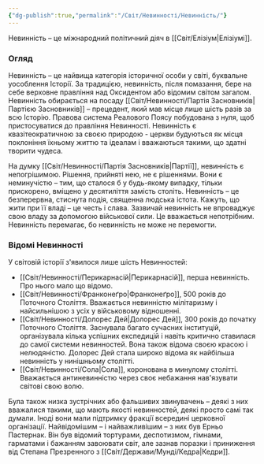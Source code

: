 ```yaml
---
{"dg-publish":true,"permalink":"/Світ/Невинності/Невинність/"}
---
```


Невинність – це міжнародний політичний діяч в [[Світ/Елізіум\|Елізіумі]].
### Огляд
Невинність – це найвища категорія історичної особи у світі, буквальне уособлення Історії. За традицією, невинність, після помазання, бере на себе верховне правління над Оксидентом або відомим світом загалом. Невинність обирається на посаду [[Світ/Невинності/Партія Засновників\|Партією Засновників]] – прецедент, який мав місце лише шість разів за всю Історію. Правова система Реалового Поясу побудована з нуля, щоб пристосуватися до правління Невинності. Невинність є квазітеократичною за своєю природою - церкви будуються як місця поклоніння їхньому життю та ідеалам і вважаються такими, що здатні творити чудеса.

На думку [[Світ/Невинності/Партія Засновників\|Партії]], невинність є непогрішимою. Рішення, прийняті нею, не є рішеннями. Вони є неминучістю – тим, що сталося б у будь-якому випадку, тільки прискорено, вміщено у десятиліття замість століть. Невинність – це безперервна, стиснута подія, священна людська істота. Кажуть, що жити при її владі – це честь і слава. Зазвичай невинність не впроваджує свою владу за допомогою військової сили. Це вважається непотрібним. Невинність перемагає, бо невинність не може не перемогти.
### Відомі Невинності
У світовій історії з'явилося лише шість Невинностей:

- [[Світ/Невинності/Перикарнасій\|Перикарнасій]], перша невинність. Про нього мало що відомо.
- [[Світ/Невинності/Франконеґро\|Франконеґро]], 500 років до Поточного Століття. Вважається невинністю мілітаризму і найсильнішою з усіх у військовому відношенні.
- [[Світ/Невинності/Долорес Дей\|Долорес Дей]], 300 років до початку Поточного Століття. Заснувала багато сучасних інституцій, організувала кілька успішних експедицій і навіть критично ставилася до самої системи невинностей. Вона також відома своєю красою і нелюдяністю. Долорес Дей стала широко відома як найбільша невинність у нинішньому столітті.
- [[Світ/Невинності/Сола\|Сола]], коронована в минулому столітті. Вважається антиневинністю через своє небажання нав'язувати світові свою волю.

Була також низка зустрічних або фальшивих звинувачень – деякі з них вважалися такими, що мають якості невинностей, деякі просто самі так думали. Іноді вони мали підтримку фракції всередині церковної організації. Найвідомішим – і найважливішим – з них був Ерньо Пастернак. Він був відомий тортурами, деспотизмом, гімнами, гарматами і бажанням завоювати світ, але зазнав поразки і приниження від Степана Презренного з [[Світ/Держави/Мунді/Кедра\|Кедри]].